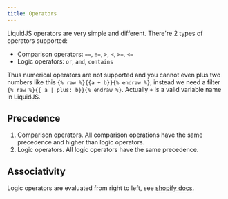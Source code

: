 ```yaml
---
title: Operators
---
```


LiquidJS operators are very simple and different. There're 2 types of operators supported:

* Comparison operators: `==`, `!=`, `>`, `<`, `>=`, `<=`
* Logic operators: `or`, `and`, `contains`

Thus numerical operators are not supported and you cannot even plus two numbers like this `{% raw %}{{a + b}}{% endraw %}`, instead we need a filter `{% raw %}{{ a | plus: b}}{% endraw %}`. Actually `+` is a valid variable name in LiquidJS.

## Precedence

1. Comparison operators. All comparison operations have the same precedence and higher than logic operators.
2. Logic operators. All logic operators have the same precedence.

## Associativity

Logic operators are evaluated from right to left, see [shopify docs][operator-order].

[operator-order]: https://help.shopify.com/en/themes/liquid/basics/operators#order-of-operations
